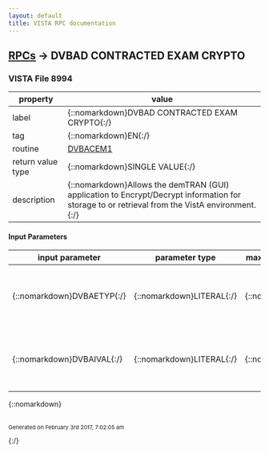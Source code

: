 ```yaml
---
layout: default
title: VISTA RPC documentation
---
```




## [RPCs](TableOfContent.md) &#8594; DVBAD CONTRACTED EXAM CRYPTO 



### VISTA File 8994 


 property | value 
--- | --- 
 label | {::nomarkdown}DVBAD CONTRACTED EXAM CRYPTO{:/}
 tag | {::nomarkdown}EN{:/}
 routine | [DVBACEM1](http://code.osehra.org/dox/Routine_DVBACEM1_source.html)
 return value type | {::nomarkdown}SINGLE VALUE{:/}
 description | {::nomarkdown}Allows the demTRAN (GUI) application to Encrypt/Decrypt information for storage to or retrieval from the VistA environment.{:/}

#### Input Parameters

| input parameter | parameter type | maximum data length | required | description | 
| --- | --- | --- | --- | --- | 
| {::nomarkdown}DVBAETYP{:/} | {::nomarkdown}LITERAL{:/} | {::nomarkdown}1{:/} | {::nomarkdown}true{:/} | {::nomarkdown}The type of cryptography action to execute: 1: Encryption or 2: Decryption.{:/} | 
| {::nomarkdown}DVBAIVAL{:/} | {::nomarkdown}LITERAL{:/} | {::nomarkdown}999{:/} | {::nomarkdown}true{:/} | {::nomarkdown}The single or '^' delimited string value(s) to perform the cryptography action on.{:/} | 

{::nomarkdown} <br/><br/><p style="font-size: 11px">Generated on February 3rd 2017, 7:02:05 am</p>{:/}